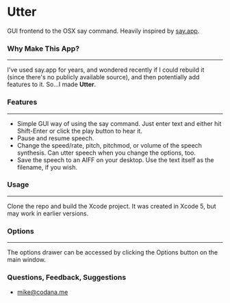 # Utter

GUI frontend to the OSX say command. Heavily inspired by [say.app](http://nsgn.net/software/say).

### Why Make This App?
---

I've used say.app for years, and wondered recently if I could rebuild it (since there's no publicly available source), and then potentially add features to it. So...I made **Utter**.

### Features
---

* Simple GUI way of using the say command. Just enter text and either hit Shift-Enter or click the play button to hear it.
* Pause and resume speech.
* Change the speed/rate, pitch, pitchmod, or volume of the speech synthesis. Can utter speech when you change the options, too.
* Save the speech to an AIFF on your desktop. Use the text itself as the filename, if you wish.

### Usage
---

Clone the repo and build the Xcode project. It was created in Xcode 5, but may work in earlier versions.

### Options
---
The options drawer can be accessed by clicking the Options button on the main window.

### Questions, Feedback, Suggestions
* [mike@codana.me](mailto:mike@codana.me)
